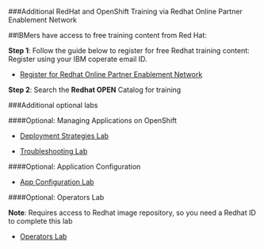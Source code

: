 ###Additional RedHat and OpenShift Training via Redhat Online Partner Enablement Network

##IBMers have access to free training content from Red Hat:

**Step 1**: Follow the guide below to register for free Redhat training content: Register using your IBM coperate email ID.

- [Register for Redhat Online Partner Enablement Network](https://ibm.box.com/v/Register-RH-Partner-Enablement)

**Step 2**: Search the **Redhat OPEN** Catalog for training


###Additional optional labs

####Optional: Managing Applications on OpenShift
   
  - [Deployment Strategies Lab](http://slides-gpte-slides-ibm.apps.na311.openshift.opentlc.com/02_Managing_Applications/02_3_Deployment_Strategies_Lab.html)

  - [Troubleshooting Lab](http://slides-gpte-slides-ibm.apps.na311.openshift.opentlc.com/02_Managing_Applications/02_4_Troubleshooting_Applications_Lab.html)


####Optional: Application Configuration

  - [App Configuration Lab](http://slides-gpte-slides-ibm.apps.na311.openshift.opentlc.com/03_Application_Configuration/03_1_App_Configuration_Lab.html)

  
####Optional: Operators Lab  

**Note**: Requires access to Redhat image repository, so you need a Redhat ID to complete this lab
  
  - [Operators Lab](http://slides-gpte-slides-ibm.apps.na311.openshift.opentlc.com/06_Operator_Creation/06_1_Operators_Lab.html)
